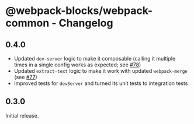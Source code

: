 # @webpack-blocks/webpack-common - Changelog

## 0.4.0

- Updated `dev-server` logic to make it composable (calling it multiple times in a single config works as expected; see [#78](https://github.com/andywer/webpack-blocks/pull/78))
- Updated `extract-text` logic to make it work with updated `webpack-merge` (see [#77](https://github.com/andywer/webpack-blocks/pull/77))
- Improved tests for `devServer` and turned its unit tests to integration tests

## 0.3.0

Initial release.

